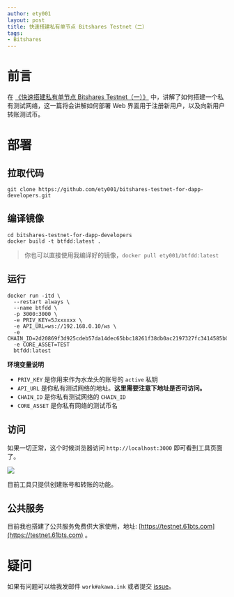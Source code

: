 ```yaml
---
author: ety001
layout: post
title: 快速搭建私有单节点 Bitshares Testnet（二）
tags:
- Bitshares
---
```


# 前言

在 [《快速搭建私有单节点 Bitshares Testnet（一）》](/2019/11/27/bitshares-testnet-1.html) 中，讲解了如何搭建一个私有测试网络，这一篇将会讲解如何部署 Web 界面用于注册新用户，以及向新用户转账测试币。

# 部署

## 拉取代码

```
git clone https://github.com/ety001/bitshares-testnet-for-dapp-developers.git
```

## 编译镜像

```
cd bitshares-testnet-for-dapp-developers
docker build -t btfdd:latest .
```

> 你也可以直接使用我编译好的镜像，`docker pull ety001/btfdd:latest`

## 运行

```
docker run -itd \
  --restart always \
  --name btfdd \
  -p 3000:3000 \
  -e PRIV_KEY=5Jxxxxxx \
  -e API_URL=ws://192.168.0.10/ws \
  -e CHAIN_ID=2d20869f3d925cdeb57da14dec65bbc18261f38db0ac2197327fc3414585b0c5
  -e CORE_ASSET=TEST
  btfdd:latest
```

**环境变量说明**
* `PRIV_KEY` 是你用来作为水龙头的账号的 `active` 私钥
* `API_URL` 是你私有测试网络的地址。**这里需要注意下地址是否可访问。**
* `CHAIN_ID` 是你私有测试网络的 `CHAIN_ID`
* `CORE_ASSET` 是你私有网络的测试币名

## 访问

如果一切正常，这个时候浏览器访问 `http://localhost:3000` 即可看到工具页面了。

![](/upload/20200104/r8pKvKBaGy8mEqOYCTia9xCycrqyx4v9eMvWFAnl.png)

目前工具只提供创建账号和转账的功能。

## 公共服务

目前我也搭建了公共服务免费供大家使用，地址: [https://testnet.61bts.com](https://testnet.61bts.com) 。

# 疑问

如果有问题可以给我发邮件 `work#akawa.ink` 或者提交 [issue](https://github.com/ety001/bitshares-testnet-for-dapp-developers/issues)。
